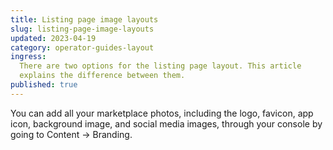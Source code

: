 ```yaml
---
title: Listing page image layouts
slug: listing-page-image-layouts
updated: 2023-04-19
category: operator-guides-layout
ingress:
  There are two options for the listing page layout. This article
  explains the difference between them.
published: true
---
```


You can add all your marketplace photos, including the logo, favicon,
app icon, background image, and social media images, through your
console by going to Content → Branding.
